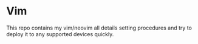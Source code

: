 # Vim
This repo contains my vim/neovim all details setting procedures and try to deploy it to any supported devices quickly.

